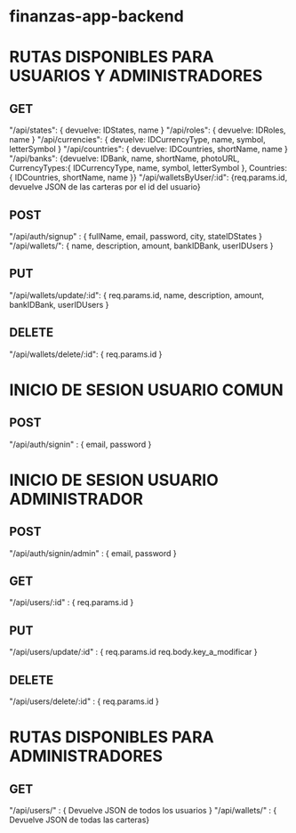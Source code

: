 # finanzas-app-backend

# RUTAS DISPONIBLES PARA USUARIOS Y ADMINISTRADORES

## GET
"/api/states": { devuelve: IDStates, name }
"/api/roles": { devuelve: IDRoles, name }
"/api/currencies": { devuelve: IDCurrencyType, name, symbol, letterSymbol }
"/api/countries": { devuelve: IDCountries, shortName, name }
"/api/banks": {devuelve: IDBank, name, shortName, photoURL, CurrencyTypes:{ IDCurrencyType, name, symbol, letterSymbol }, Countries:{ IDCountries, shortName, name }}
"/api/walletsByUser/:id": {req.params.id, devuelve JSON de las carteras por el id del usuario}
## POST 
"/api/auth/signup" : { fullName, email, password, city, stateIDStates }
"/api/wallets/": { name, description, amount, bankIDBank, userIDUsers }

## PUT
"/api/wallets/update/:id": { req.params.id, name, description, amount, bankIDBank, userIDUsers }

## DELETE
"/api/wallets/delete/:id": { req.params.id }

# INICIO DE SESION USUARIO COMUN

## POST
"/api/auth/signin" : { email, password }

# INICIO DE SESION USUARIO ADMINISTRADOR

## POST
"/api/auth/signin/admin" : { email, password }

## GET
"/api/users/:id" : { req.params.id }

## PUT
"/api/users/update/:id" : { req.params.id req.body.key_a_modificar }

## DELETE
"/api/users/delete/:id" : { req.params.id }

# RUTAS DISPONIBLES PARA ADMINISTRADORES

## GET
"/api/users/" : { Devuelve JSON de todos los usuarios }
"/api/wallets/" : { Devuelve JSON de todas las carteras}